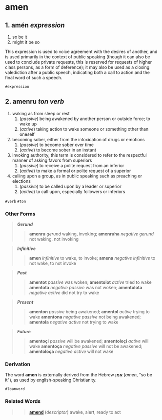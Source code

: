 amen
====

## 1. **amén** _expression_

1. so be it
2. might it be so

This expression is used to voice agreement with the desires of another, and is used primarily in the context of public speaking (though it can also be used to conclude private requests, this is reserved for requests of higher class persons, as a form of deference); it may also be used as a closing valediction after a public speech, indicating both a call to action and the final word of such a speech.

`#expression`

## 2. **amenru** _ton verb_

1. waking as from sleep or rest
   1. (_passive_) being awakened by another person or outside force; to wake up
   2. (_active_) taking action to wake someone or something other than oneself
2. becoming sober, either from the intoxication of drugs or emotions
   1. (_passive_) to become sober over time
   2. (_active_) to become sober in an instant
3. invoking authority, this term is considered to refer to the respectful manner of asking favors from superiors
   1. (_passive_) to receive a polite request from an inferior
   2. (_active_) to make a formal or polite request of a superior
4. calling upon a group, as in public speaking such as preaching or elections
   1. (_passive_) to be called upon by a leader or superior
   2. (_active_) to call upon, especially followers or inferiors

`#verb` `#ton`

### Other Forms

> **_Gerund_**
> > **amenru** _gerund_ waking, invoking; **amenruha** _negative gerund_ not waking, not invoking

> **_Infinitive_**
> > **amen** _infinitive_ to wake, to invoke; **amena** _negative infinitive_ to not wake, to not invoke

> **_Past_**
> > **amentot** _passive_ was woken; **amentolot** _active_ tried to wake
> > **amentota** _negative passive_ was not woken; **amentolota** _negative active_ did not try to wake

> **_Present_**
> > **amenton** _passive_ being awakened; **amentol** _active_ trying to wake
> > **amentona** _negative passive_ not being awakened; **amentola** _negative active_ not trying to wake

> **_Future_**
> > **amentoçi** _passive_ will be awakened; **amentoloçi** _active_ will wake
> > **amentoça** _negative passive_ will not be awakened; **amentoloça** _negative active_ will not wake

### Derivation

The word **amen** is externally derived from the Hebrew **אָמֵן** (_amen_, "so be it"), as used by english-speaking Christianity.

`#loanword`

### Related Words

>> **[amend](amend.md)** (_descriptor_) awake, alert, ready to act
